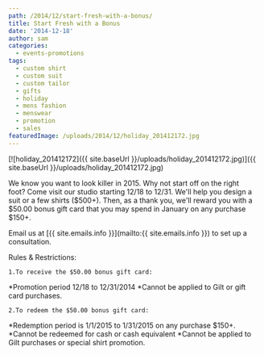 ```yaml
---
path: /2014/12/start-fresh-with-a-bonus/
title: Start Fresh with a Bonus
date: '2014-12-18'
author: sam
categories:
  - events-promotions
tags:
  - custom shirt
  - custom suit
  - custom tailor
  - gifts
  - holiday
  - mens fashion
  - menswear
  - promotion
  - sales
featuredImage: /uploads/2014/12/holiday_201412172.jpg
---
```

[![holiday_201412172]({{ site.baseUrl }}/uploads/holiday_201412172.jpg)]({{ site.baseUrl }}/uploads/holiday_201412172.jpg)

We know you want to look killer in 2015. Why not start off on the right foot? Come visit our studio starting 12/18 to 12/31. We'll help you design a suit or a few shirts ($500+). Then, as a thank you, we'll reward you with a $50.00 bonus gift card that you may spend in January on any purchase $150+.

Email us at [{{ site.emails.info }}](mailto:{{ site.emails.info }}) to set up a consultation.

Rules & Restrictions:

	1.To receive the $50.00 bonus gift card:

*Promotion period 12/18 to 12/31/2014
*Cannot be applied to Gilt or gift card purchases.

	2.To redeem the $50.00 bonus gift card:

*Redemption period is 1/1/2015 to 1/31/2015 on any purchase $150+.
*Cannot be redeemed for cash or cash equivalent
*Cannot be applied to Gilt purchases or special shirt promotion.